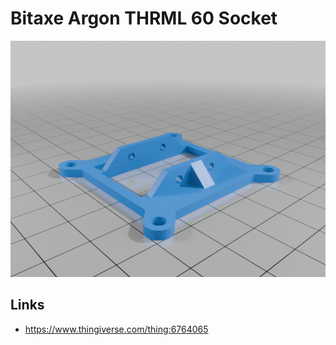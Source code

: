 # Bitaxe Argon THRML 60 Socket

![Bitaxe Argon THRML 60 Socket](./preview.webp)

## Links

- https://www.thingiverse.com/thing:6764065
